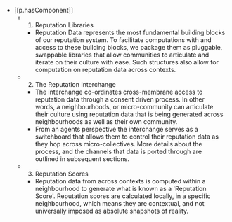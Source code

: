 


- [[p.hasComponent]]
  - 1. Reputation Libraries
    - Reputation Data represents the most fundamental building blocks of our reputation system. To facilitate computations with and access to these building blocks, we package them as pluggable, swappable libraries that allow communities to articulate and iterate on their culture with ease. Such structures also allow for computation on reputation data across contexts. 
  - 2. The Reputation Interchange
    - The interchange co-ordinates cross-membrane access to reputation data through a consent driven process. In other words, a neighbourhoods, or micro-community can articulate their culture using reputation data that is being generated across neighbourhoods as well as their own community. 
    - From an agents perspective the interchange serves as a switchboard that allows them to control their reputation data as they hop across micro-collectives. More details about the process, and the channels that data is ported through are outlined in subsequent sections.
  - 3. Reputation Scores
    - Reputation data from across contexts is computed within a neighbourhood to generate what is known as a 'Reputation Score'. Reputation scores are calculated locally, in a specific neighbourhood, which means they are contextual, and not universally imposed as absolute snapshots of reality. 
